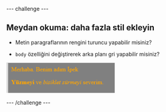 --- challenge ---

## Meydan okuma: daha fazla stil ekleyin

+ Metin paragraflarının rengini turuncu yapabilir misiniz?

+ `body` özelliğini değiştirerek arka planı gri yapabilir misiniz?

![ekran görüntüsü](images/birthday-more-style.png)

--- /challenge ---